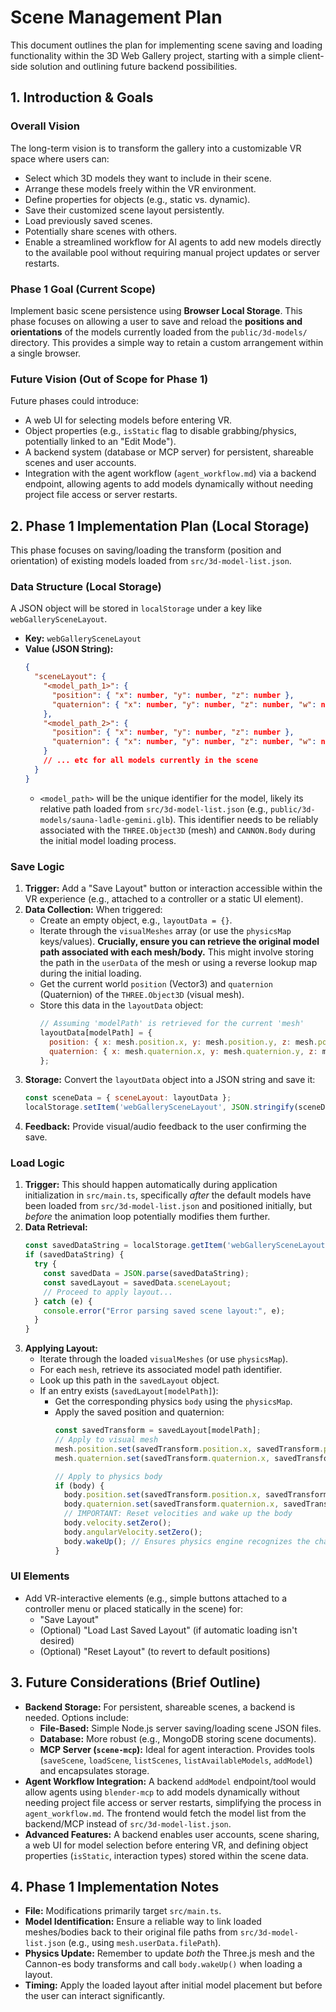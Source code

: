 # Scene Management Plan

This document outlines the plan for implementing scene saving and loading functionality within the 3D Web Gallery project, starting with a simple client-side solution and outlining future backend possibilities.

## 1. Introduction & Goals

### Overall Vision
The long-term vision is to transform the gallery into a customizable VR space where users can:
*   Select which 3D models they want to include in their scene.
*   Arrange these models freely within the VR environment.
*   Define properties for objects (e.g., static vs. dynamic).
*   Save their customized scene layout persistently.
*   Load previously saved scenes.
*   Potentially share scenes with others.
*   Enable a streamlined workflow for AI agents to add new models directly to the available pool without requiring manual project updates or server restarts.

### Phase 1 Goal (Current Scope)
Implement basic scene persistence using **Browser Local Storage**. This phase focuses on allowing a user to save and reload the **positions and orientations** of the models currently loaded from the `public/3d-models/` directory. This provides a simple way to retain a custom arrangement within a single browser.

### Future Vision (Out of Scope for Phase 1)
Future phases could introduce:
*   A web UI for selecting models before entering VR.
*   Object properties (e.g., `isStatic` flag to disable grabbing/physics, potentially linked to an "Edit Mode").
*   A backend system (database or MCP server) for persistent, shareable scenes and user accounts.
*   Integration with the agent workflow (`agent_workflow.md`) via a backend endpoint, allowing agents to add models dynamically without needing project file access or server restarts.

## 2. Phase 1 Implementation Plan (Local Storage)

This phase focuses on saving/loading the transform (position and orientation) of existing models loaded from `src/3d-model-list.json`.

### Data Structure (Local Storage)
A JSON object will be stored in `localStorage` under a key like `webGallerySceneLayout`.

*   **Key:** `webGallerySceneLayout`
*   **Value (JSON String):**
    ```json
    {
      "sceneLayout": {
        "<model_path_1>": {
          "position": { "x": number, "y": number, "z": number },
          "quaternion": { "x": number, "y": number, "z": number, "w": number }
        },
        "<model_path_2>": {
          "position": { "x": number, "y": number, "z": number },
          "quaternion": { "x": number, "y": number, "z": number, "w": number }
        }
        // ... etc for all models currently in the scene
      }
    }
    ```
    *   `<model_path>` will be the unique identifier for the model, likely its relative path loaded from `src/3d-model-list.json` (e.g., `public/3d-models/sauna-ladle-gemini.glb`). This identifier needs to be reliably associated with the `THREE.Object3D` (mesh) and `CANNON.Body` during the initial model loading process.

### Save Logic
1.  **Trigger:** Add a "Save Layout" button or interaction accessible within the VR experience (e.g., attached to a controller or a static UI element).
2.  **Data Collection:** When triggered:
    *   Create an empty object, e.g., `layoutData = {}`.
    *   Iterate through the `visualMeshes` array (or use the `physicsMap` keys/values). **Crucially, ensure you can retrieve the original model path associated with each mesh/body.** This might involve storing the path in the `userData` of the mesh or using a reverse lookup map during the initial loading.
    *   Get the current world `position` (Vector3) and `quaternion` (Quaternion) of the `THREE.Object3D` (visual mesh).
    *   Store this data in the `layoutData` object:
        ```javascript
        // Assuming 'modelPath' is retrieved for the current 'mesh'
        layoutData[modelPath] = {
          position: { x: mesh.position.x, y: mesh.position.y, z: mesh.position.z },
          quaternion: { x: mesh.quaternion.x, y: mesh.quaternion.y, z: mesh.quaternion.z, w: mesh.quaternion.w }
        };
        ```
3.  **Storage:** Convert the `layoutData` object into a JSON string and save it:
    ```javascript
    const sceneData = { sceneLayout: layoutData };
    localStorage.setItem('webGallerySceneLayout', JSON.stringify(sceneData));
    ```
4.  **Feedback:** Provide visual/audio feedback to the user confirming the save.

### Load Logic
1.  **Trigger:** This should happen automatically during application initialization in `src/main.ts`, specifically *after* the default models have been loaded from `src/3d-model-list.json` and positioned initially, but *before* the animation loop potentially modifies them further.
2.  **Data Retrieval:**
    ```javascript
    const savedDataString = localStorage.getItem('webGallerySceneLayout');
    if (savedDataString) {
      try {
        const savedData = JSON.parse(savedDataString);
        const savedLayout = savedData.sceneLayout;
        // Proceed to apply layout...
      } catch (e) {
        console.error("Error parsing saved scene layout:", e);
      }
    }
    ```
3.  **Applying Layout:**
    *   Iterate through the loaded `visualMeshes` (or use `physicsMap`).
    *   For each `mesh`, retrieve its associated model path identifier.
    *   Look up this path in the `savedLayout` object.
    *   If an entry exists (`savedLayout[modelPath]`):
        *   Get the corresponding physics `body` using the `physicsMap`.
        *   Apply the saved position and quaternion:
            ```javascript
            const savedTransform = savedLayout[modelPath];
            // Apply to visual mesh
            mesh.position.set(savedTransform.position.x, savedTransform.position.y, savedTransform.position.z);
            mesh.quaternion.set(savedTransform.quaternion.x, savedTransform.quaternion.y, savedTransform.quaternion.z, savedTransform.quaternion.w);

            // Apply to physics body
            if (body) {
              body.position.set(savedTransform.position.x, savedTransform.position.y, savedTransform.position.z);
              body.quaternion.set(savedTransform.quaternion.x, savedTransform.quaternion.y, savedTransform.quaternion.z, savedTransform.quaternion.w);
              // IMPORTANT: Reset velocities and wake up the body
              body.velocity.setZero();
              body.angularVelocity.setZero();
              body.wakeUp(); // Ensures physics engine recognizes the change
            }
            ```

### UI Elements
*   Add VR-interactive elements (e.g., simple buttons attached to a controller menu or placed statically in the scene) for:
    *   "Save Layout"
    *   (Optional) "Load Last Saved Layout" (if automatic loading isn't desired)
    *   (Optional) "Reset Layout" (to revert to default positions)

## 3. Future Considerations (Brief Outline)

*   **Backend Storage:** For persistent, shareable scenes, a backend is needed. Options include:
    *   **File-Based:** Simple Node.js server saving/loading scene JSON files.
    *   **Database:** More robust (e.g., MongoDB storing scene documents).
    *   **MCP Server (`scene-mcp`):** Ideal for agent interaction. Provides tools (`saveScene`, `loadScene`, `listScenes`, `listAvailableModels`, `addModel`) and encapsulates storage.
*   **Agent Workflow Integration:** A backend `addModel` endpoint/tool would allow agents using `blender-mcp` to add models dynamically without needing project file access or server restarts, simplifying the process in `agent_workflow.md`. The frontend would fetch the model list from the backend/MCP instead of `src/3d-model-list.json`.
*   **Advanced Features:** A backend enables user accounts, scene sharing, a web UI for model selection before entering VR, and defining object properties (`isStatic`, interaction types) stored within the scene data.

## 4. Phase 1 Implementation Notes

*   **File:** Modifications primarily target `src/main.ts`.
*   **Model Identification:** Ensure a reliable way to link loaded meshes/bodies back to their original file paths from `src/3d-model-list.json` (e.g., using `mesh.userData.filePath`).
*   **Physics Update:** Remember to update *both* the Three.js mesh and the Cannon-es body transforms and call `body.wakeUp()` when loading a layout.
*   **Timing:** Apply the loaded layout after initial model placement but before the user can interact significantly.
